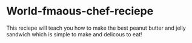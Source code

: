 # World-fmaous-chef-reciepe 

This reciepe will teach you how to make the best peanut butter and jelly sandwich which is simple to make and delicous to eat!